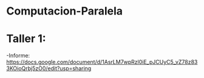# Computacion-Paralela

# Taller 1:
-Informe: https://docs.google.com/document/d/1AsrLM7wpRzl0iE_pJCUyC5_vZ78z833KOioQrbj5zO0/edit?usp=sharing
